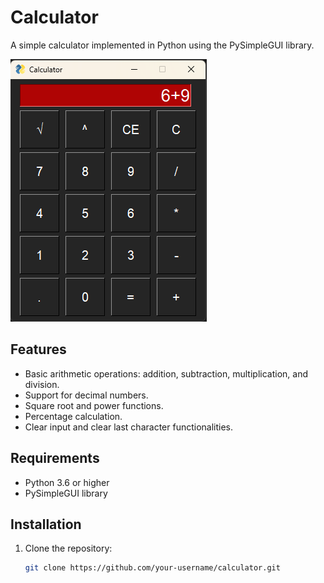 # Calculator

A simple calculator implemented in Python using the PySimpleGUI library.

![Calculator Screenshot](https://raw.githubusercontent.com/MikeTsak/py-simple-calculator/main/Screenshot.png)

## Features

- Basic arithmetic operations: addition, subtraction, multiplication, and division.
- Support for decimal numbers.
- Square root and power functions.
- Percentage calculation.
- Clear input and clear last character functionalities.

## Requirements

- Python 3.6 or higher
- PySimpleGUI library

## Installation

1. Clone the repository:

   ```bash
   git clone https://github.com/your-username/calculator.git

